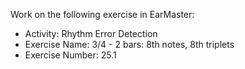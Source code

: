 Work on the following exercise in EarMaster:
- Activity: Rhythm Error Detection
- Exercise Name: 3/4 - 2 bars: 8th notes, 8th triplets
- Exercise Number: 25.1
